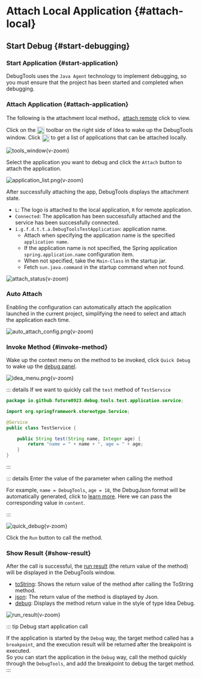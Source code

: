 # Attach Local Application {#attach-local}

## Start Debug {#start-debugging}

### Start Application {#start-application}

DebugTools uses the `Java Agent` technology to implement debugging, so you must ensure that the project has been started and completed when debugging.

### Attach Application {#attach-application}

The following is the attachment local method，[attach remote](./attach-remote) click to view.

Click on the <img src="/pluginIcon.svg" style="display: inline-block; width: 20px; height: 20px; vertical-align: middle;" /> toolbar on the right side of Idea to wake up the DebugTools window. Click <img src="/icon/add.svg" alt="加号" style="display: inline-block; width: 20px; height: 20px; vertical-align: middle;" /> to get a list of applications that can be attached locally.

![tools_window](/images/tools_window.png){v-zoom}

Select the application you want to debug and click the `Attach` button to attach the application.

![application_list.png](/images/application_list.png){v-zoom}

After successfully attaching the app, DebugTools displays the attachment state.
- `L`: The logo is attached to the local application, `R` for remote application.
- `Connected`: The application has been successfully attached and the service has been successfully connected.
- `i.g.f.d.t.t.a.DebugToolsTestApplication`: application name.
    - Attach when specifying the application name is the specified `application name`.
    - If the application name is not specified, the Spring application `spring.application.name` configuration item.
    - When not specified, take the `Main-Class` in the startup jar.
    - Fetch `sun.java.command` in the startup command when not found.

![attach_status](/images/attach_status.png){v-zoom}

### Auto Attach

Enabling the configuration can automatically attach the application launched in the current project, simplifying the need to select and attach the application each time.

![auto_attach_config.png](/images/auto_attach_config.png){v-zoom}

### Invoke Method {#invoke-method}

Wake up the context menu on the method to be invoked, click `Quick Debug` to wake up the [debug panel](./quick-debug).

![idea_menu.png](/images/idea_menu.png){v-zoom}

::: details If we want to quickly call the `test` method of `TestService`

```java
package io.github.future0923.debug.tools.test.application.service;

import org.springframework.stereotype.Service;

@Service
public class TestService {

    public String test(String name, Integer age) {
        return "name = " + name + ", age = " + age;
    }
}
```

:::

::: details Enter the value of the parameter when calling the method

For example, `name = DebugTools`, `age = 18`, the DebugJson format will be automatically generated, click to [learn more](./quick-debug#debugtools-json). Here we can pass the corresponding value in `content`.

:::

![quick_debug](/images/quick_debug.png){v-zoom}

Click the `Run` button to call the method.

### Show Result {#show-result}

After the call is successful, the [run result](./run-result) (the return value of the method) will be displayed in the DebugTools window.

- [toString](./run-result#toString): Shows the return value of the method after calling the ToString method.
- [json](./run-result#json): The return value of the method is displayed by Json.
- [debug](./run-result#debug): Displays the method return value in the style of type Idea Debug.

![run_result](/images/run_result.png){v-zoom}

::: tip Debug start application call

If the application is started by the `Debug` way, the target method called has a `breakpoint`, and the execution result will be returned after the breakpoint is executed.  
So you can start the application in the `Debug` way, call the method quickly through the `DebugTools`, and add the breakpoint to debug the target method.
:::
